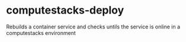 # computestacks-deploy
Rebuilds a container service and checks untils the service is online in a computestacks environment
